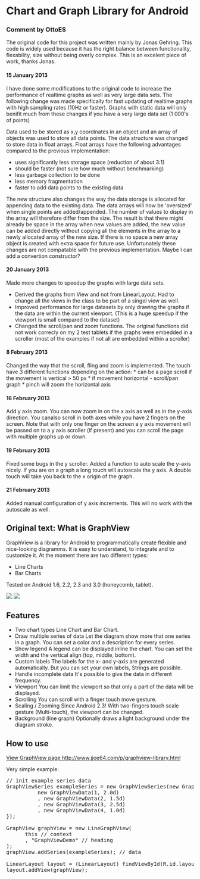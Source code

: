 Chart and Graph Library for Android
====================================

<h3>Comment by OttoES</h3>
The original code for this project was written mainly by Jonas Gehring. This code is widely used because it has the right
balance between functionality, flexability, size without being overly complex. This is an excelent piece of work, thanks Jonas.

<h4>15 January 2013 </h4>
I have done some modifications to the original code to increase the performance of realtime graphs as well as very large data sets.
The following change was made specifically for fast updating of realtime graphs with high sampling rates (10Hz or faster).
Graphs with static data will only benifit much from these changes if you have a very large data set (1 000's of points)

Data used to be stored as x,y coordinates in an object and an array of objects was used to store all data points. 
The data structure was changed to store data in float arrays.
Float arrays have the following advantages compared to the previous implementation:
* uses significantly less storage space (reduction of about 3:1)
* should be faster (not sure how much without benchmarking)
* less garbage collection to be done
* less memory fragmentation
* faster to add data points to the existing data

The new structure also changes the way the data storage is allocated for appending data to the existing data.
The data arrays will now be 'oversized' when single points are added/appended.
The number of values to display in the array will therefore differ from the size.
The result is that there might already be space in the array when new values are added, the new value can be added directly without copying all the elements in the array to a newly allocated array of the new size. If there is no space a new array object is created with extra space for future use.
Unfortunately these changes are not compatable with the previous implementation. Maybe I can add a convertion constructor?

<h4>20 January 2013 </h4>

Made more changes to speedup the graphs with large data sets.
* Derived the graphs from View and not from LinearLayout. Had to change all the views in the class to be part of a singel view as well.
* Improved performance for large datasets by only drawing the graphs if the data are within the current viewport. (This is a huge speedup if the viewport is small compared to the dataset)
* Changed the scroll/pan and zoom functions. The original functions did not work correcly on my 2 test tablets if the graphs were embedded in a scroller (most of the examples if not all are embedded within a scroller)

<h4>8 February 2013 </h4>
Changed the way that the scroll, fling and zoom is implemented.
The touch have 3 different functions depending on the action:
* can be a page scroll if the movement is vertical > 50 px
* if movement horizontal - scroll/pan graph
* pinch will zoom the horizontal axis

<h4>16 February 2013 </h4>
Add y axis zoom. You can now zoom in on the x axis as well as in the y-axis direction. You canalso scroll in both axes while you have 2 fingers on the screen.
Note that with only one finger on the screen a y axis movement will be passed on to a y axis scroller (if present) and you can scroll the page with multiple graphs up or down.

<h4>19 February 2013 </h4>
Fixed some bugs in the y scroller.
Added a function to auto scale the y-axis nicely. If you are on a graph a long touch will autoscale the y axis.
A double touch will take you back to the x origin of the graph.

<h4>21 February 2013 </h4>
Added manual configuration of y axis increments. This will no work with the autoscale as well.

<h2>Original text: What is GraphView</h2>

GraphView is a library for Android to programmatically create flexible and nice-looking diagramms. It is easy to understand, to integrate and to customize it.
At the moment there are two different types:
<ul>
<li>Line Charts</li>
<li>Bar Charts</li>
</ul>

Tested on Android 1.6, 2.2, 2.3 and 3.0 (honeycomb, tablet).

<img src="https://github.com/jjoe64/GraphView/raw/master/GVLine.jpg" />
<img src="https://github.com/jjoe64/GraphView/raw/master/GVBar.png" />

<h2>Features</h2>

* Two chart types
Line Chart and Bar Chart.
* Draw multiple series of data
Let the diagram show more that one series in a graph. You can set a color and a description for every series.
* Show legend
A legend can be displayed inline the chart. You can set the width and the vertical align (top, middle, bottom).
* Custom labels
The labels for the x- and y-axis are generated automatically. But you can set your own labels, Strings are possible.
* Handle incomplete data
It's possible to give the data in different frequency.
* Viewport
You can limit the viewport so that only a part of the data will be displayed.
* Scrolling
You can scroll with a finger touch move gesture.
* Scaling / Zooming
Since Android 2.3! With two-fingers touch scale gesture (Multi-touch), the viewport can be changed.
* Background (line graph)
Optionally draws a light background under the diagram stroke.

<h2>How to use</h2>
<a href="http://www.jjoe64.com/p/graphview-library.html">View GraphView page http://www.jjoe64.com/p/graphview-library.html</a>

Very simple example:
<pre>
// init example series data
GraphViewSeries exampleSeries = new GraphViewSeries(new GraphViewData[] {
	      new GraphViewData(1, 2.0d)
	      , new GraphViewData(2, 1.5d)
	      , new GraphViewData(3, 2.5d)
	      , new GraphViewData(4, 1.0d)
});

GraphView graphView = new LineGraphView(
      this // context
      , "GraphViewDemo" // heading
);
graphView.addSeries(exampleSeries); // data

LinearLayout layout = (LinearLayout) findViewById(R.id.layout);
layout.addView(graphView);
</pre>

